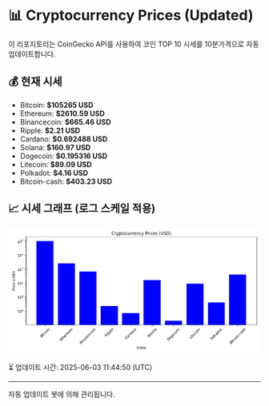 
# 📊 Cryptocurrency Prices (Updated)

이 리포지토리는 CoinGecko API를 사용하여 코인 TOP 10 시세를 10분가격으로 자동 업데이트합니다.

## 💰 현재 시세
- Bitcoin: **$105265 USD**
- Ethereum: **$2610.59 USD**
- Binancecoin: **$665.46 USD**
- Ripple: **$2.21 USD**
- Cardano: **$0.692488 USD**
- Solana: **$160.97 USD**
- Dogecoin: **$0.195316 USD**
- Litecoin: **$89.09 USD**
- Polkadot: **$4.16 USD**
- Bitcoin-cash: **$403.23 USD**

## 📈 시세 그래프 (로그 스케일 적용)
![Crypto Prices](crypto_prices.png)

⏳ 업데이트 시간: 2025-06-03 11:44:50 (UTC)

---
자동 업데이트 봇에 의해 관리됩니다.
